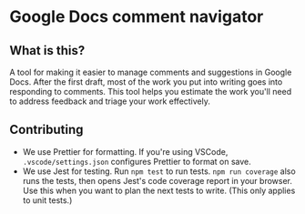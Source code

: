 # Google Docs comment navigator

## What is this?

A tool for making it easier to manage comments and suggestions in Google Docs. After the first draft, most of the work you put into writing goes into responding to comments. This tool helps you estimate the work you'll need to address feedback and triage your work effectively.

## Contributing

- We use Prettier for formatting. If you're using VSCode, `.vscode/settings.json` configures Prettier to format on save.
- We use Jest for testing. Run `npm test` to run tests. `npm run coverage` also runs the tests, then opens Jest's code coverage report in your browser. Use this when you want to plan the next tests to write. (This only applies to unit tests.)
